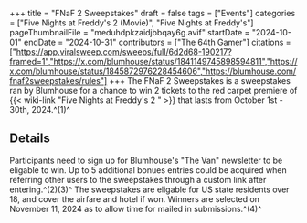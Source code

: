 +++
title = "FNaF 2 Sweepstakes"
draft = false
tags = ["Events"]
categories = ["Five Nights at Freddy's 2 (Movie)", "Five Nights at Freddy's"]
pageThumbnailFile = "meduhdpkzaidjbbqay6g.avif"
startDate = "2024-10-01"
endDate = "2024-10-31"
contributors = ["The 64th Gamer"]
citations = ["https://app.viralsweep.com/sweeps/full/6d2d68-190217?framed=1","https://x.com/blumhouse/status/1841149745898594811","https://x.com/blumhouse/status/1845872976228454606","https://blumhouse.com/fnaf2sweepstakes/rules"]
+++
The FNaF 2 Sweepstakes is a sweepstakes ran by Blumhouse for a chance to win 2 tickets to the red carpet premiere of {{< wiki-link "Five Nights at Freddy's 2 " >}} that lasts from October 1st - 30th, 2024.^(1)^

## Details

Participants need to sign up for Blumhouse's "The Van" newsletter to be eligable to win. Up to 5 additional bonues entries could be acquired when referring other users to the sweepstakes through a custom link after entering.^(2)(3)^ The sweepstakes are eligable for US state residents over 18, and cover the airfare and hotel if won. Winners are selected on November 11, 2024 as to allow time for mailed in submissions.^(4)^
